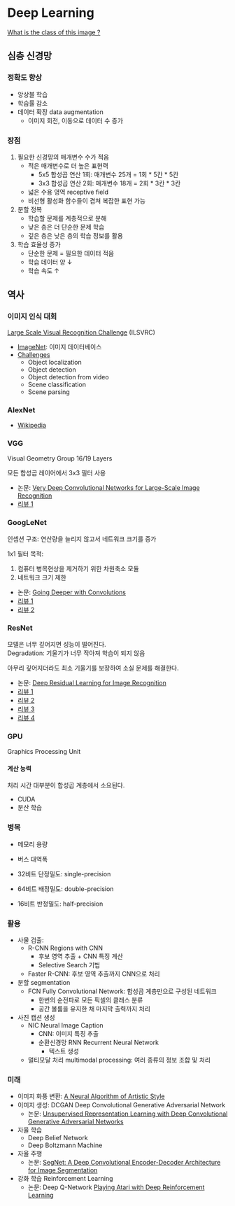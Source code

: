 # Deep Learning

[What is the class of this image ?](https://rodrigob.github.io/are_we_there_yet/build/classification_datasets_results.html)

## 심층 신경망

### 정확도 향상

- 앙상블 학습
- 학습률 감소
- 데이터 확장 data augmentation
  - 이미지 회전, 이동으로 데이터 수 증가

### 장점

1. 필요한 신경망의 매개변수 수가 적음
   - 적은 매개변수로 더 높은 표현력
     - 5x5 합성곱 연산 1회: 매개변수 25개 = 1회 * 5칸 * 5칸
     - 3x3 합성곱 연산 2회: 매개변수 18개 = 2회 * 3칸 * 3칸
   - 넓은 수용 영역 receptive field
   - 비선형 활성화 함수들이 겹쳐 복잡한 표현 가능
2. 분할 정복
   - 학습할 문제를 계층적으로 분해
   - 낮은 층은 더 단순한 문제 학습
   - 깊은 층은 낮은 층의 학습 정보를 활용
3. 학습 효율성 증가
   - 단순한 문제 = 필요한 데이터 적음
   - 학습 데이터 양 ↓
   - 학습 속도 ↑

## 역사

### 이미지 인식 대회

[Large Scale Visual Recognition Challenge](http://www.image-net.org/challenges/LSVRC/) (ILSVRC)

- [ImageNet](http://www.image-net.org/): 이미지 데이터베이스
- [Challenges](http://image-net.org/challenges/LSVRC/2016/index#comp)
  - Object localization
  - Object detection
  - Object detection from video
  - Scene classification
  - Scene parsing

### AlexNet

- [Wikipedia](https://en.wikipedia.org/wiki/AlexNet)

### VGG

Visual Geometry Group 16/19 Layers

모든 합성곱 레이어에서 3x3 필터 사용

- 논문: [Very Deep Convolutional Networks for Large-Scale Image Recognition](https://arxiv.org/abs/1409.1556)
- [리뷰 1](https://medium.com/@msmapark2/vgg16-%EB%85%BC%EB%AC%B8-%EB%A6%AC%EB%B7%B0-very-deep-convolutional-networks-for-large-scale-image-recognition-6f748235242a)

### GoogLeNet

인셉션 구조: 연산량을 늘리지 않고서 네트워크 크기를 증가

1x1 필터 목적:
1. 컴퓨터 병목현상을 제거하기 위한 차원축소 모듈
2. 네트워크 크기 제한

- 논문: [Going Deeper with Convolutions](https://arxiv.org/abs/1409.4842)
- [리뷰 1](https://leedakyeong.tistory.com/entry/%EB%85%BC%EB%AC%B8-GoogleNet-Inception-%EB%A6%AC%EB%B7%B0-Going-deeper-with-convolutions-1)
- [리뷰 2](https://ikkison.tistory.com/86)

### ResNet

모델은 너무 깊어지면 성능이 떨어진다.  
Degradation: 기울기가 너무 작아져 학습이 되지 않음

아무리 깊어지더라도 최소 기울기를 보장하여 소실 문제를 해결한다.

- 논문: [Deep Residual Learning for Image Recognition](https://arxiv.org/abs/1512.03385)
- [리뷰 1](https://arclab.tistory.com/163)
- [리뷰 2](https://jxnjxn.tistory.com/22)
- [리뷰 3](https://ganghee-lee.tistory.com/41)
- [리뷰 4](https://leechamin.tistory.com/184)

### GPU

Graphics Processing Unit

#### 계산 능력

처리 시간 대부분이 합성곱 계층에서 소요된다.

- CUDA
- 분산 학습

### 병목

- 메모리 용량
- 버스 대역폭

- 32비트 단정밀도: single-precision
- 64비트 배정밀도: double-precision
- 16비트 반정밀도: half-precision

### 활용

- 사물 검출:
  - R-CNN Regions with CNN
    - 후보 영역 추출 + CNN 특징 계산
    - Selective Search 기법
  - Faster R-CNN: 후보 영역 추출까지 CNN으로 처리
- 분할 segmentation
  - FCN Fully Convolutional Network: 합성곱 계층만으로 구성된 네트워크
    - 한번의 순전파로 모든 픽셀의 클래스 분류
    - 공간 볼륨을 유지한 채 마지막 출력까지 처리
- 사진 캡션 생성
  - NIC Neural Image Caption
    - CNN: 이미지 특징 추출
    - 순환신경망 RNN Recurrent Neural Network
      - 텍스트 생성
  - 멀티모달 처리 multimodal processing: 여러 종류의 정보 조합 및 처리

### 미래

- 이미지 화풍 변환: [A Neural Algorithm of Artistic Style](https://arxiv.org/abs/1508.06576)
- 이미지 생성: DCGAN Deep Convolutional Generative Adversarial Network
  - 논문: [Unsupervised Representation Learning with Deep Convolutional Generative Adversarial Networks](https://arxiv.org/abs/1511.06434)
- 자율 학습
  - Deep Belief Network
  - Deep Boltzmann Machine
- 자율 주행
  - 논문: [SegNet: A Deep Convolutional Encoder-Decoder Architecture for Image Segmentation](https://arxiv.org/abs/1511.00561)
- 강화 학습 Reinforcement Learning
  - 논문: Deep Q-Network [Playing Atari with Deep Reinforcement Learning](https://arxiv.org/abs/1312.5602)
